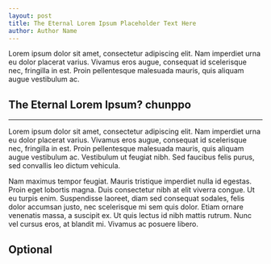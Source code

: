 ```yaml
---
layout: post
title: The Eternal Lorem Ipsum Placeholder Text Here
author: Author Name
---
```


Lorem ipsum dolor sit amet, consectetur adipiscing elit. Nam imperdiet urna eu dolor placerat varius. Vivamus eros augue, consequat id scelerisque nec, fringilla in est. Proin pellentesque malesuada mauris, quis aliquam augue vestibulum ac. 

## The Eternal Lorem Ipsum? chunppo
-----

Lorem ipsum dolor sit amet, consectetur adipiscing elit. Nam imperdiet urna eu dolor placerat varius. Vivamus eros augue, consequat id scelerisque nec, fringilla in est. Proin pellentesque malesuada mauris, quis aliquam augue vestibulum ac. Vestibulum ut feugiat nibh. Sed faucibus felis purus, sed convallis leo dictum vehicula. 

Nam maximus tempor feugiat. Mauris tristique imperdiet nulla id egestas. Proin eget lobortis magna. Duis consectetur nibh at elit viverra congue. Ut eu turpis enim. Suspendisse laoreet, diam sed consequat sodales, felis dolor accumsan justo, nec scelerisque mi sem quis dolor. Etiam ornare venenatis massa, a suscipit ex. Ut quis lectus id nibh mattis rutrum. Nunc vel cursus eros, at blandit mi. Vivamus ac posuere libero.




## Optional
<script src="https://gist.github.com/chunppo/fe3c8805b45faa4657b3075cce0cf216.js"></script>
